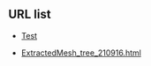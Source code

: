 ## URL list

- [Test](http://kumeS.github.io/DataScience/nedo/test.html)

- [ExtractedMesh_tree_210916.html](http://kumeS.github.io/DataScience/nedo/ExtractedMesh_tree_210916.html)



